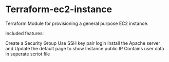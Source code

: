 # Terraform-ec2-instance

Terraform Module for provisioning a general purpose EC2 instance.

Included features:

Create a Security Group
Use SSH key pair login
Install the Apache server and Update the default page to show Instance public IP
Contains user data in seperate scriot file
